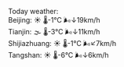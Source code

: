Today weather:  
Beijing: ☀️   🌡️-1°C 🌬️↓19km/h  
Tianjin: 🌫  🌡️-3°C 🌬️↓11km/h  
Shijiazhuang: ☀️   🌡️-1°C 🌬️↙7km/h  
Tangshan: ☀️   🌡️-6°C 🌬️↓6km/h  
